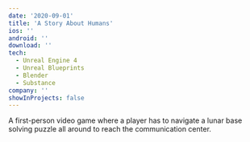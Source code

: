 ```yaml
---
date: '2020-09-01'
title: 'A Story About Humans'
ios: ''
android: ''
download: ''
tech:
  - Unreal Engine 4
  - Unreal Blueprints
  - Blender
  - Substance
company: ''
showInProjects: false
---
```


A first-person video game where a player has to navigate a lunar base solving puzzle all around to reach the communication center.
